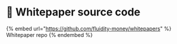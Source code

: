 # 📔 Whitepaper source code

{% embed url="https://github.com/fluidity-money/whitepapers" %}
Whitepaper repo
{% endembed %}
